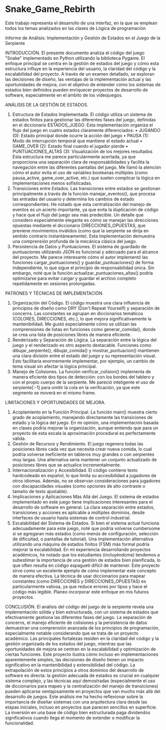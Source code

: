 # Snake_Game_Rebirth
Este trabajo representa el desarrollo de una interfaz, en la que se emplean todos los temas analizados en las clases de Lógica de programación

Informe de Análisis: Implementación y Gestión de Estados en el Juego de la Serpiente

INTRODUCCIÓN.
El presente documento analiza el código del juego "Snake" implementado en Python utilizando la biblioteca Pygame. El enfoque principal se centra en la gestión de estados del juego y cómo esta estructura influye en la experiencia del usuario, la claridad del código y la escalabilidad del proyecto. A través de un examen detallado, se exploran las decisiones de diseño, las ventajas de la implementación actual y las oportunidades de mejora, con el objetivo de entender cómo los sistemas de estados bien definidos pueden enriquecer proyectos de desarrollo de software, especialmente en el ámbito de los videojuegos.

ANÁLISIS DE LA GESTIÓN DE ESTADOS.
1.	Estructura de Estados Implementada.
El código utiliza un sistema de estados finitos para gestionar las diferentes fases del juego, definidas en el diccionario ESTADOS_JUEGO. Esta implementación organiza el flujo del juego en cuatro estados claramente diferenciados:
•	JUGANDO (0): Estado principal donde ocurre la acción del juego
•	PAUSA (1): Modo de interrupción temporal que mantiene el estado actual
•	GAME_OVER (2): Estado final cuando el jugador pierde
•	PUNTUACIONES_ALTAS (3): Visualización de los mejores resultados
Esta estructura me parece particularmente acertada, ya que proporciona una separación clara de responsabilidades y facilita la navegación entre las diferentes pantallas del juego. Me llamó la atención cómo el autor evita el uso de variables booleanas múltiples (como pausa_active, game_over_active, etc.) que suelen complicar la lógica en implementaciones menos sofisticadas.
2.	Transiciones entre Estados.
Las transiciones entre estados se gestionan principalmente a través de la función manejar_eventos(), que procesa las entradas del usuario y determina los cambios de estado correspondientes. He notado que esta centralización del manejo de eventos es un acierto importante, ya que evita la duplicación de código y hace que el flujo del juego sea más predecible.
Un detalle que considero especialmente elegante es cómo se manejan las direcciones opuestas mediante el diccionario DIRECCIONES_OPUESTAS, que previene movimientos inválidos (como que la serpiente se dirija en sentido contrario instantáneamente). Esta implementación demuestra una comprensión profunda de la mecánica clásica del juego.
3.	Persistencia de Datos y Puntuaciones.
El sistema de guardado de puntuaciones utilizando JSON es funcional y adecuado para el alcance del proyecto. Me parece interesante cómo el autor implementó las funciones cargar_puntuaciones() y guardar_puntuaciones() de forma independiente, lo que sigue el principio de responsabilidad única. Sin embargo, noté que la función actualizar_puntuaciones_altas() podría optimizarse para evitar cargar y guardar el archivo completo repetidamente en sesiones prolongadas.

PATRONES Y TÉCNICAS DE IMPLEMENTACIÓN.
1.	Organización del Código.
El código muestra una clara influencia de principios de diseño como DRY (Don't Repeat Yourself) y separación de concerns. Las constantes se agrupan en diccionarios temáticos (COLORES, DIRECCIONES, etc.), lo que mejora significativamente la mantenibilidad. Me gustó especialmente cómo se utilizan las comprensiones de listas en funciones como generar_comida(), donde se crea una lista de posiciones libres de manera eficiente.
2.	Renderizado y Separación de Lógica.
La separación entre la lógica del juego y el renderizado es otro aspecto destacable. 
Funciones como dibujar_serpiente(), dibujar_comida() y mostrar_puntuacion() mantienen una clara división entre el estado del juego y su representación visual. Esto facilitaría enormemente implementar, por ejemplo, un cambio de tema visual sin afectar la lógica principal.
3.	Manejo de Colisiones.
La función verificar_colision() implementa de manera eficiente dos tipos de detección: con los bordes del tablero y con el propio cuerpo de la serpiente. Me pareció inteligente el uso de serpiente[:-1] para omitir la cola en la verificación, ya que este segmento se moverá en el mismo frame.

LIMITACIONES Y OPORTUNIDADES DE MEJORA.
1.	Acoplamiento en la Función Principal.
La función main() muestra cierto grado de acoplamiento, manejando directamente las transiciones de estado y la lógica del juego. En mi opinión, una implementación basada en clases podría mejorar la organización, aunque entiendo que para un proyecto de esta escala la aproximación procedural es perfectamente válida.
2.	Gestión de Recursos y Rendimiento.
El juego regenera todas las posiciones libres cada vez que necesita crear nueva comida, lo cual podría volverse ineficiente en tableros muy grandes o con serpientes muy largas. Una alternativa sería mantener un conjunto actualizado de posiciones libres que se actualice incrementalmente.
3.	Internacionalización y Accesibilidad.
El código contiene texto hardcodeado en español, lo que limita su accesibilidad a jugadores de otros idiomas. Además, no se observan consideraciones para jugadores con discapacidades visuales (como opciones de alto contraste o tamaño de texto ajustable).
4.	Implicaciones y Aplicaciones Más Allá del Juego.
El sistema de estados implementado en este juego tiene implicaciones interesantes para el desarrollo de software en general. La clara separación entre estados, transiciones y acciones es aplicable a múltiples dominios, desde interfaces de usuario hasta sistemas de control industrial.
5.   Escalabilidad del Sistema de Estados.
Si bien el sistema actual funciona adecuadamente para este juego, noté que podría volverse cumbersome si se agregaran más estados (como menús de configuración, selección de dificultad, o pantallas de tutorial). Una implementación alternativa utilizando una máquina de estados finitos (FSM) más formal podría mejorar la escalabilidad.
En mi experiencia desarrollando proyectos académicos, he notado que los estudiantes (incluyéndome) tendemos a subestimar la importancia de una gestión de estados bien planificada, lo que often resulta en código espagueti difícil de mantener. Este proyecto sirve como un excelente ejemplo de cómo implementar este concepto de manera efectiva.
La técnica de usar diccionarios para mapear constantes (como DIRECCIONES y DIRECCIONES_OPUESTAS) es particularmente valiosa, ya que reduce errores por tipos y hace el código más legible. Planeo incorporar este enfoque en mis futuros proyectos.

CONCLUSIÓN.
El análisis del código del juego de la serpiente revela una implementación sólida y bien estructurada, con un sistema de estados que efectivamente gestiona las diferentes fases del juego. La separación de concerns, el manejo eficiente de colisiones y la persistencia de datos demuestran una comprensión avanzada de los principios de programación, especialmente notable considerando que se trata de un proyecto académico.
Las principales fortalezas residen en la claridad del código y la gestión organizada de los estados del juego, mientras que las oportunidades de mejora se centran en la escalabilidad y optimización de ciertas funciones. Este proyecto ilustra cómo incluso en implementaciones aparentemente simples, las decisiones de diseño tienen un impacto significativo en la mantenibilidad y extensibilidad del código.
La extrapolación de estos principios a otros dominios del desarrollo de software es directa: la gestión adecuada de estados es crucial en cualquier sistema complejo, y las técnicas aquí demostradas (especialmente el uso de diccionarios para mapeo y la centralización del manejo de transiciones) pueden aplicarse ventajosamente en proyectos que van mucho más allá del desarrollo de juegos.
Este análisis me ha hecho reflexionar sobre la importancia de diseñar sistemas con una arquitectura clara desde las etapas iniciales, incluso en proyectos que parecen sencillos en superficie. La inversión en una base de código bien estructurada paga dividendos significativos cuando llega el momento de extender o modificar la funcionalidad.

